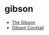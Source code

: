 # gibson

 * [The Gibson](../../index/t/the-gibson-56389968.json)
 * [Gibson Cocktail](../../index/g/gibson-cocktail.json)
